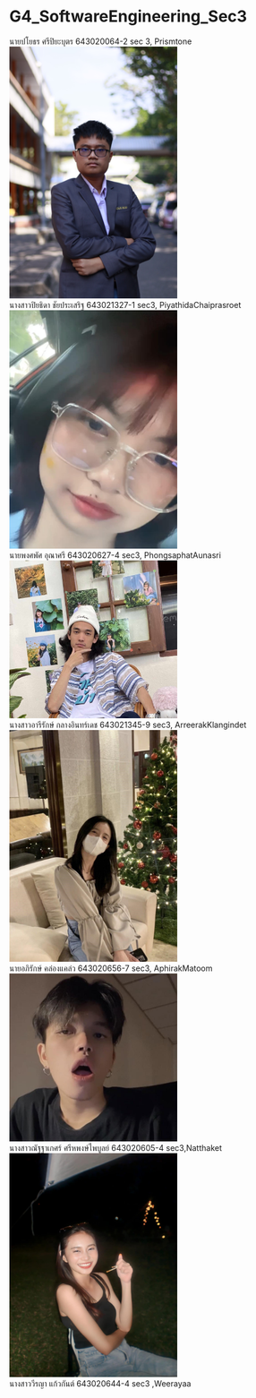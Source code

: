 # G4_SoftwareEngineering_Sec3

นายปโยธร ศรีปิยะบุตร 643020064-2 sec 3, Prismtone <br />
<img src = https://github.com/PiyathidaChaiprasroet/G4_SoftwareEngineering_Sec3/blob/main/media/payothorn.jpg  width="300"><br />
นางสาวปิยธิดา ชัยประเสริฐ 643021327-1 sec3, PiyathidaChaiprasroet <br />
<img src = https://github.com/PiyathidaChaiprasroet/G4_SoftwareEngineering_Sec3/blob/main/media/Me.jpg  width="300"><br />
นายพงศพัศ อุณาศรี 643020627-4 sec3, PhongsaphatAunasri <br />
<img src = https://github.com/PiyathidaChaiprasroet/G4_SoftwareEngineering_Sec3/blob/main/media/phongsaphat.jpg  width="300"><br />
นางสาวอารีรักษ์ กลางอินทร์เดช 643021345-9 sec3, ArreerakKlangindet <br />
<img src = https://github.com/PiyathidaChaiprasroet/G4_SoftwareEngineering_Sec3/blob/main/media/arreerak.jpg  width="300"><br />
นายอภิรักษ์ คล่องแคล่ว 643020656-7 sec3, AphirakMatoom <br />
<img src = https://github.com/PiyathidaChaiprasroet/G4_SoftwareEngineering_Sec3/blob/main/media/Aphirak.jpg width="300"><br />
นางสาวณัฐฐาเกศร์ ศรีหพงษ์ไพบูลย์ 643020605-4 sec3,Natthaket <br />
<img src = https://github.com/PiyathidaChaiprasroet/G4_SoftwareEngineering_Sec3/blob/main/media/411364346_1970902056636497_3510558841462366055_n.jpg width="300"><br />
นางสาววีรญา แก้วกันต์ 643020644-4 sec3 ,Weerayaa <br />
<img scr =https://github.com/PiyathidaChaiprasroet/G4_SoftwareEngineering_Sec3/blob/main/media/Weerayaa.jpg width="300"><br />
